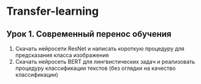 # Transfer-learning

## Урок 1. Современный перенос обучения

1) Скачать нейросети ResNet и написать короткую процедуру для предсказания класса изображения
2) Скачать нейросеть BERT для лингвистических задач и реализовать процедуру классификации текстов (без оглядки на качество классификации)